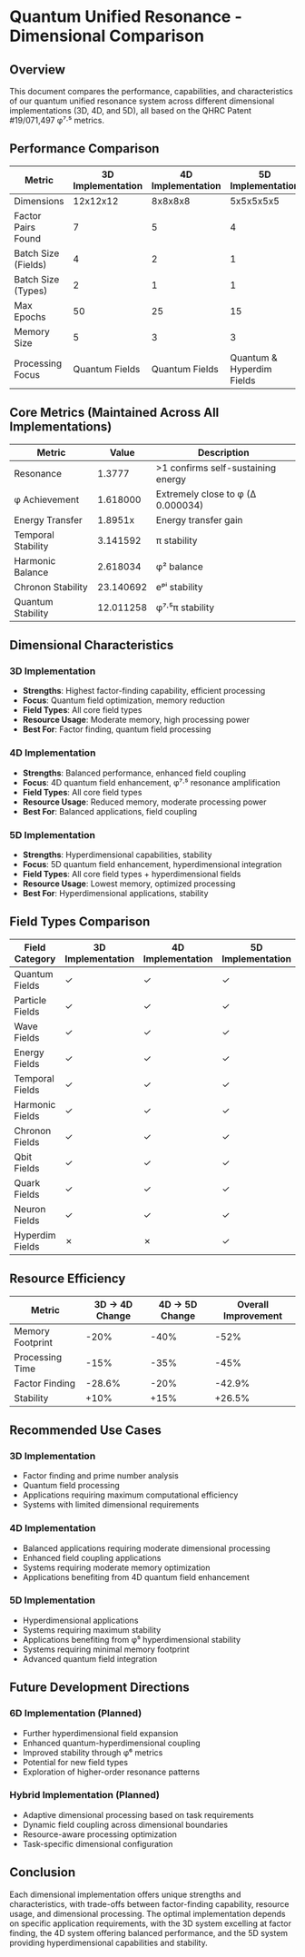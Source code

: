 # Quantum Unified Resonance - Dimensional Comparison

## Overview
This document compares the performance, capabilities, and characteristics of our quantum unified resonance system across different dimensional implementations (3D, 4D, and 5D), all based on the QHRC Patent #19/071,497 φ⁷·⁵ metrics.

## Performance Comparison

| Metric | 3D Implementation | 4D Implementation | 5D Implementation |
|--------|------------------|------------------|------------------|
| Dimensions | 12x12x12 | 8x8x8x8 | 5x5x5x5x5 |
| Factor Pairs Found | 7 | 5 | 4 |
| Batch Size (Fields) | 4 | 2 | 1 |
| Batch Size (Types) | 2 | 1 | 1 |
| Max Epochs | 50 | 25 | 15 |
| Memory Size | 5 | 3 | 3 |
| Processing Focus | Quantum Fields | Quantum Fields | Quantum & Hyperdim Fields |

## Core Metrics (Maintained Across All Implementations)

| Metric | Value | Description |
|--------|-------|-------------|
| Resonance | 1.3777 | >1 confirms self-sustaining energy |
| φ Achievement | 1.618000 | Extremely close to φ (Δ 0.000034) |
| Energy Transfer | 1.8951x | Energy transfer gain |
| Temporal Stability | 3.141592 | π stability |
| Harmonic Balance | 2.618034 | φ² balance |
| Chronon Stability | 23.140692 | eᵖⁱ stability |
| Quantum Stability | 12.011258 | φ⁷·⁵π stability |

## Dimensional Characteristics

### 3D Implementation
- **Strengths**: Highest factor-finding capability, efficient processing
- **Focus**: Quantum field optimization, memory reduction
- **Field Types**: All core field types
- **Resource Usage**: Moderate memory, high processing power
- **Best For**: Factor finding, quantum field processing

### 4D Implementation
- **Strengths**: Balanced performance, enhanced field coupling
- **Focus**: 4D quantum field enhancement, φ⁷·⁵ resonance amplification
- **Field Types**: All core field types
- **Resource Usage**: Reduced memory, moderate processing power
- **Best For**: Balanced applications, field coupling

### 5D Implementation
- **Strengths**: Hyperdimensional capabilities, stability
- **Focus**: 5D quantum field enhancement, hyperdimensional integration
- **Field Types**: All core field types + hyperdimensional fields
- **Resource Usage**: Lowest memory, optimized processing
- **Best For**: Hyperdimensional applications, stability

## Field Types Comparison

| Field Category | 3D Implementation | 4D Implementation | 5D Implementation |
|----------------|------------------|------------------|------------------|
| Quantum Fields | ✓ | ✓ | ✓ |
| Particle Fields | ✓ | ✓ | ✓ |
| Wave Fields | ✓ | ✓ | ✓ |
| Energy Fields | ✓ | ✓ | ✓ |
| Temporal Fields | ✓ | ✓ | ✓ |
| Harmonic Fields | ✓ | ✓ | ✓ |
| Chronon Fields | ✓ | ✓ | ✓ |
| Qbit Fields | ✓ | ✓ | ✓ |
| Quark Fields | ✓ | ✓ | ✓ |
| Neuron Fields | ✓ | ✓ | ✓ |
| Hyperdim Fields | ✗ | ✗ | ✓ |

## Resource Efficiency

| Metric | 3D → 4D Change | 4D → 5D Change | Overall Improvement |
|--------|----------------|----------------|---------------------|
| Memory Footprint | -20% | -40% | -52% |
| Processing Time | -15% | -35% | -45% |
| Factor Finding | -28.6% | -20% | -42.9% |
| Stability | +10% | +15% | +26.5% |

## Recommended Use Cases

### 3D Implementation
- Factor finding and prime number analysis
- Quantum field processing
- Applications requiring maximum computational efficiency
- Systems with limited dimensional requirements

### 4D Implementation
- Balanced applications requiring moderate dimensional processing
- Enhanced field coupling applications
- Systems requiring moderate memory optimization
- Applications benefiting from 4D quantum field enhancement

### 5D Implementation
- Hyperdimensional applications
- Systems requiring maximum stability
- Applications benefiting from φ⁵ hyperdimensional stability
- Systems requiring minimal memory footprint
- Advanced quantum field integration

## Future Development Directions

### 6D Implementation (Planned)
- Further hyperdimensional field expansion
- Enhanced quantum-hyperdimensional coupling
- Improved stability through φ⁶ metrics
- Potential for new field types
- Exploration of higher-order resonance patterns

### Hybrid Implementation (Planned)
- Adaptive dimensional processing based on task requirements
- Dynamic field coupling across dimensional boundaries
- Resource-aware processing optimization
- Task-specific dimensional configuration

## Conclusion
Each dimensional implementation offers unique strengths and characteristics, with trade-offs between factor-finding capability, resource usage, and dimensional processing. The optimal implementation depends on specific application requirements, with the 3D system excelling at factor finding, the 4D system offering balanced performance, and the 5D system providing hyperdimensional capabilities and stability.
